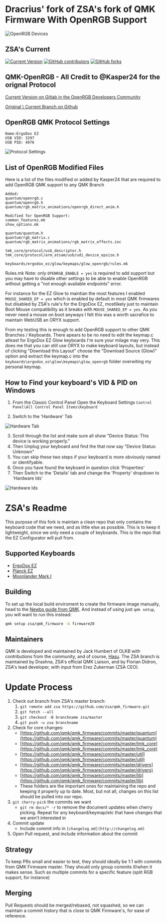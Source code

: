 # Dracrius' fork of ZSA's fork of QMK Firmware With OpenRGB Support 

![OpenRGB Devices](https://imgur.com/caRzmxL.png)

## ZSA's Current

[![Current Version](https://img.shields.io/github/tag/ErgoDox-EZ/qmk_firmware.svg)](https://github.com/ErgoDox-EZ/qmk_firmware/tags)
[![GitHub contributors](https://img.shields.io/github/contributors/ErgoDox-EZ/qmk_firmware.svg)](https://github.com/ErgoDox-EZ/qmk_firmware/pulse/monthly)
[![GitHub forks](https://img.shields.io/github/forks/ErgoDox-EZ/qmk_firmware.svg?style=social&label=Fork)](https://github.com/ErgoDox-EZ/qmk_firmware/)

## QMK-OpenRGB - All Credit to @Kasper24 for the orignal Protocol

[Current Version on Gitlab in the OpenRGB Developers Community](https://gitlab.com/OpenRGBDevelopers/QMK-OpenRGB/)

[Original \ Current Branch on Github](https://github.com/Kasper24/QMK-OpenRGB)

## OpenRGB QMK Protocol Settings
    Name:ErgoDox EZ
    USB VID: 3297
    USB PID: 4976

![Protocol Settings](https://imgur.com/00CzmyJ.png)

## List of OpenRGB Modified Files

Here is a list of the files modified or added by Kasper24 that are required to add OpenRGB QMK support to any QMK Branch

    Added:
    quantum/openrgb.c
    quantum/openrgb.h
    quantum/rgb_matrix_animations/openrgb_direct_anim.h

    Modified for OpenRGB Support:
    common_features.mk 
    show_options.mk

    quantum/quantum.h
    quantum/rgb_matrix.c
    quantum/rgb_matrix_animations/rgb_matrix_effects.inc

    tmk_core/protocol/usb_descriptor.h
    tmk_core/protocol/arm_atsam/usb/udi_device_epsize.h

    keyboards/ergodox_ez/glow/keymaps/glow_openrgb/rules.mk

Rules.mk Note: only `OPENRGB_ENABLE = yes` is required to add support but you may have to disable other settings to be able to enable OpenRGB without getting a 
"not enough available endpoints" error.

For instance for the EZ Glow to maintian the most features I enabled `MOUSE_SHARED_EP = yes` which is enabled by default in most QMK firmwares but disabled by ZSA's rule's for the ErgoDox EZ, mostlikely just to maintain Boot Mouse compatibility as it breaks with `MOUSE_SHARED_EP = yes`. As you never need a mouse on boot anyways I felt this was a worth sacrafice to maintain WebUSB an ORYX support.

From my testing this is enough to add OpenRGB support to other QMK Branches / Keyboards. There apears to be no need to edit the keymap.c atleast for ErgoDox EZ Glow keyboards I'm sure your milage may very. This does me that you can still use ORYX to make keyboard layouts, but instead of clicking "Download this Layout" choose the "Download Source (Glow)" option and extract the keymap.c into the `keyboards\ergodox_ez\glow\keymaps\glow_openrgb` folder overwiting my personal keymap.

## How to Find your keyboard's VID & PID on Windows

1. From the Classic Control Panel Open the Keyboard Settings `Control Panel\All Control Panel Items\Keyboard`

2. Switch to the 'Hardware' Tab

![Hardware Tab](https://imgur.com/AdaLENA.png)

3. Scroll through the list and make sure all show "Device Status: This device is working properly."
4. Then Unplug your keyboard and find the that now say "Device Status: Unknown"
5. You can skip these two steps if your keyboard is more obviously named or identifyable.
6. Once you have found the keyboard in question click 'Properties'
7. Then Switch to the 'Details' tab and change the 'Property' dropdown to 'Hardware Ids'

![Hardware Ids](https://imgur.com/jygCN8y.png)

# ZSA's Readme

This purpose of this fork is maintain a clean repo that only contains the keyboard code that we need, and as little else as possible.  This is to keep it lightweight, since we only need a couple of keyboards. This is the repo that the EZ Configurator will pull from. 

## Supported Keyboards

* [ErgoDox EZ](/keyboards/ergodox_ez/)
* [Planck EZ](/keyboards/planck/ez)
* [Moonlander Mark I](/keyboards/moonlander)

## Building

To set up the local build enviroment to create the firmware image manually, head to the [Newbs guide from QMK](https://docs.qmk.fm/#/newbs).
And instead of using just `qmk setup`, you will want to run this instead: 

```sh
qmk setup zsa/qmk_firmware -b firmware20
```

## Maintainers

QMK is developed and maintained by Jack Humbert of OLKB with contributions from the community, and of course, [Hasu](https://github.com/tmk). The ZSA branch is maintained by Drashna, ZSA's official QMK Liaison, and by Florian Didron, ZSA's lead developer, with input from Erez Zukerman (ZSA CEO).


# Update Process

1. Check out branch from ZSA's master branch:
    1. `git remote add zsa https://github.com/zsa/qmk_firmware.git`
    2. `git fetch --all`
    3. `git checkout -B branchname zsa/master`
    4. `git push -u zsa branchname`
2. Check for core changes:
    - [https://github.com/qmk/qmk_firmware/commits/master/quantum](https://github.com/qmk/qmk_firmware/commits/master/quantum)
    - [https://github.com/qmk/qmk_firmware/commits/master/tmk_core](https://github.com/qmk/qmk_firmware/commits/master/tmk_core)
    - [https://github.com/qmk/qmk_firmware/commits/master/util](https://github.com/qmk/qmk_firmware/commits/master/util)
    - [https://github.com/qmk/qmk_firmware/commits/master/drivers](https://github.com/qmk/qmk_firmware/commits/master/drivers)
    - [https://github.com/qmk/qmk_firmware/commits/master/lib](https://github.com/qmk/qmk_firmware/commits/master/lib)
    - These folders are the important ones for maintaining the repo and keeping it properly up to date. Most, but not all, changes on this list should be pulled into our repo.
3. `git cherry-pick` the commits we want
    - `git rm docs/* -r` to remove the document updates when cherry picking. Repeat for any keyboard/keymap/etc that have changes that we aren't interested in
4. Commit update
   * Include commit info in `[changelog.md](http://changelog.md)` 
5. Open Pull request, and include information about the commit

## Strategy

To keep PRs small and easier to test, they should ideally be 1:1 with commits from QMK Firmware master. They should only group commits if/when it makes sense. Such as multiple commits for a specific feature (split RGB support, for instance)

## Merging

Pull Requests should be merged/rebased, not squashed, so we can maintain a commit history that is close to QMK Firmware's, for ease of reference.
